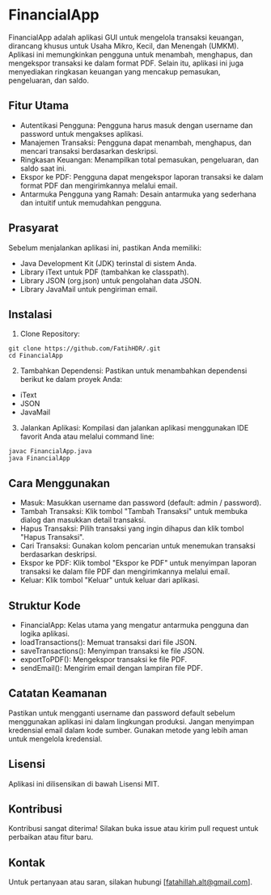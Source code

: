 # FinancialApp #
FinancialApp adalah aplikasi GUI untuk mengelola transaksi keuangan, dirancang khusus untuk Usaha Mikro, Kecil, dan Menengah (UMKM). Aplikasi ini memungkinkan pengguna untuk menambah, menghapus, dan mengekspor transaksi ke dalam format PDF. Selain itu, aplikasi ini juga menyediakan ringkasan keuangan yang mencakup pemasukan, pengeluaran, dan saldo.

## Fitur Utama ##
- Autentikasi Pengguna: Pengguna harus masuk dengan username dan password untuk mengakses aplikasi.
- Manajemen Transaksi: Pengguna dapat menambah, menghapus, dan mencari transaksi berdasarkan deskripsi.
- Ringkasan Keuangan: Menampilkan total pemasukan, pengeluaran, dan saldo saat ini.
- Ekspor ke PDF: Pengguna dapat mengekspor laporan transaksi ke dalam format PDF dan mengirimkannya melalui email.
- Antarmuka Pengguna yang Ramah: Desain antarmuka yang sederhana dan intuitif untuk memudahkan pengguna.

## Prasyarat ##
Sebelum menjalankan aplikasi ini, pastikan Anda memiliki:
- Java Development Kit (JDK) terinstal di sistem Anda.
- Library iText untuk PDF (tambahkan ke classpath).
- Library JSON (org.json) untuk pengolahan data JSON.
- Library JavaMail untuk pengiriman email.
  
## Instalasi ##
1. Clone Repository:
```
git clone https://github.com/FatihHDR/.git
cd FinancialApp
```
2. Tambahkan Dependensi: Pastikan untuk menambahkan dependensi berikut ke dalam proyek Anda:
- iText
- JSON
- JavaMail
3. Jalankan Aplikasi: Kompilasi dan jalankan aplikasi menggunakan IDE favorit Anda atau melalui command line:
```
javac FinancialApp.java
java FinancialApp
```

## Cara Menggunakan ##
- Masuk: Masukkan username dan password (default: admin / password).
- Tambah Transaksi: Klik tombol "Tambah Transaksi" untuk membuka dialog dan masukkan detail transaksi.
- Hapus Transaksi: Pilih transaksi yang ingin dihapus dan klik tombol "Hapus Transaksi".
- Cari Transaksi: Gunakan kolom pencarian untuk menemukan transaksi berdasarkan deskripsi.
- Ekspor ke PDF: Klik tombol "Ekspor ke PDF" untuk menyimpan laporan transaksi ke dalam file PDF dan mengirimkannya melalui email.
- Keluar: Klik tombol "Keluar" untuk keluar dari aplikasi.
  
## Struktur Kode ##
- FinancialApp: Kelas utama yang mengatur antarmuka pengguna dan logika aplikasi.
- loadTransactions(): Memuat transaksi dari file JSON.
- saveTransactions(): Menyimpan transaksi ke file JSON.
- exportToPDF(): Mengekspor transaksi ke file PDF.
- sendEmail(): Mengirim email dengan lampiran file PDF.
  
## Catatan Keamanan ##
Pastikan untuk mengganti username dan password default sebelum menggunakan aplikasi ini dalam lingkungan produksi.
Jangan menyimpan kredensial email dalam kode sumber. Gunakan metode yang lebih aman untuk mengelola kredensial.

## Lisensi ##
Aplikasi ini dilisensikan di bawah Lisensi MIT.

## Kontribusi ##
Kontribusi sangat diterima! Silakan buka issue atau kirim pull request untuk perbaikan atau fitur baru.

## Kontak ##
Untuk pertanyaan atau saran, silakan hubungi [fatahillah.alt@gmail.com].
